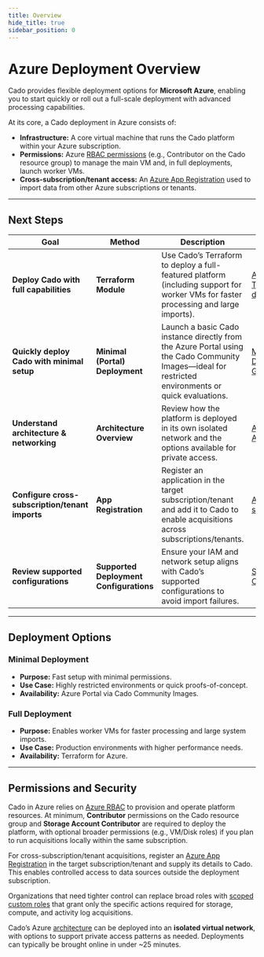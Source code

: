 ```yaml
---
title: Overview
hide_title: true
sidebar_position: 0
---
```


# Azure Deployment Overview

Cado provides flexible deployment options for **Microsoft Azure**, enabling you to start quickly or roll out a full-scale deployment with advanced processing capabilities.

At its core, a Cado deployment in Azure consists of:

- **Infrastructure:** A core virtual machine that runs the Cado platform within your Azure subscription.
- **Permissions:** Azure [RBAC permissions](https://docs.cadosecurity.com/cado/deploy/azure/iam-description) (e.g., Contributor on the Cado resource group) to manage the main VM and, in full deployments, launch worker VMs.
- **Cross-subscription/tenant access:** An [Azure App Registration](https://docs.cadosecurity.com/cado/deploy/cross/adding-azure) used to import data from other Azure subscriptions or tenants.

---

## Next Steps

| Goal | Method | Description | Link |
|---|---|---|---|
| **Deploy Cado with full capabilities** | **Terraform Module** | Use Cado’s Terraform to deploy a full-featured platform (including support for worker VMs for faster processing and large imports). | [Azure Terraform deployment](https://docs.cadosecurity.com/cado/deploy/azure/azure-deploy) |
| **Quickly deploy Cado with minimal setup** | **Minimal (Portal) Deployment** | Launch a basic Cado instance directly from the Azure Portal using the Cado Community Images—ideal for restricted environments or quick evaluations. | [Minimal Deployment Guide](https://docs.cadosecurity.com/cado/deploy/azure/azure-quickstart-deployment) |
| **Understand architecture & networking** | **Architecture Overview** | Review how the platform is deployed in its own isolated network and the options available for private access. | [Architecture in Azure](https://docs.cadosecurity.com/cado/deploy/azure/azure-architecture) |
| **Configure cross-subscription/tenant imports** | **App Registration** | Register an application in the target subscription/tenant and add it to Cado to enable acquisitions across subscriptions/tenants. | [Adding Azure subscriptions](https://docs.cadosecurity.com/cado/deploy/cross/adding-azure) |
| **Review supported configurations** | **Supported Deployment Configurations** | Ensure your IAM and network setup aligns with Cado’s supported configurations to avoid import failures. | [Supported Configurations](https://docs.cadosecurity.com/cado/deploy/supported) |

---

## Deployment Options

### Minimal Deployment
- **Purpose:** Fast setup with minimal permissions.
- **Use Case:** Highly restricted environments or quick proofs-of-concept. 
- **Availability:** Azure Portal via Cado Community Images.

### Full Deployment
- **Purpose:** Enables worker VMs for faster processing and large system imports.
- **Use Case:** Production environments with higher performance needs.
- **Availability:** Terraform for Azure.

---

## Permissions and Security

Cado in Azure relies on [Azure RBAC](https://docs.cadosecurity.com/cado/deploy/azure/iam-description) to provision and operate platform resources. At minimum, **Contributor** permissions on the Cado resource group and **Storage Account Contributor** are required to deploy the platform, with optional broader permissions (e.g., VM/Disk roles) if you plan to run acquisitions locally within the same subscription.

For cross-subscription/tenant acquisitions, register an [Azure App Registration](https://docs.cadosecurity.com/cado/deploy/cross/adding-azure) in the target subscription/tenant and supply its details to Cado. This enables controlled access to data sources outside the deployment subscription.

Organizations that need tighter control can replace broad roles with [scoped custom roles](https://docs.cadosecurity.com/cado/deploy/azure/azure-scoping) that grant only the specific actions required for storage, compute, and activity log acquisitions.

Cado’s Azure [architecture](https://docs.cadosecurity.com/cado/deploy/azure/azure-architecture) can be deployed into an **isolated virtual network**, with options to support private access patterns as needed. Deployments can typically be brought online in under ~25 minutes.
